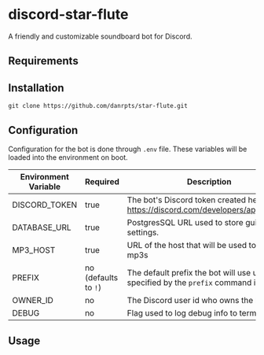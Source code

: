 # discord-star-flute

A friendly and customizable soundboard bot for Discord.

## Requirements

## Installation

`git clone https://github.com/danrpts/star-flute.git`

## Configuration

Configuration for the bot is done through `.env` file. These variables will be loaded into the environment on boot.

| Environment Variable | Required             | Description                                                                          |
| -------------------- | -------------------- | ------------------------------------------------------------------------------------ |
| DISCORD_TOKEN        | true                 | The bot's Discord token created here https://discord.com/developers/applications     |
| DATABASE_URL         | true                 | PostgresSQL URL used to store guild level settings.                                  |
| MP3_HOST             | true                 | URL of the host that will be used to source mp3s                                     |
| PREFIX               | no (defaults to `!`) | The default prefix the bot will use unless specified by the `prefix` command is used |
| OWNER_ID             | no                   | The Discord user id who owns the bot.                                                |
| DEBUG                | no                   | Flag used to log debug info to terminal.                                             |

## Usage
